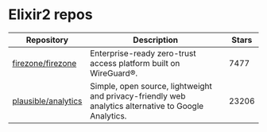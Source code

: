 # Elixir2 repos

| Repository                                                    | Description                                                                                          | Stars |
| ------------------------------------------------------------- | ---------------------------------------------------------------------------------------------------- | ----- |
| [firezone/firezone](https://github.com/firezone/firezone)     | Enterprise-ready zero-trust access platform built on WireGuard®.                                     | 7477  |
| [plausible/analytics](https://github.com/plausible/analytics) | Simple, open source, lightweight and privacy-friendly web analytics alternative to Google Analytics. | 23206 |
